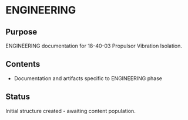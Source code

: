# ENGINEERING

## Purpose
ENGINEERING documentation for 18-40-03 Propulsor Vibration Isolation.

## Contents
- Documentation and artifacts specific to ENGINEERING phase

## Status
Initial structure created - awaiting content population.
